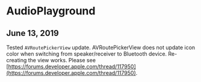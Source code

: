 AudioPlayground
===============

June 13, 2019
-------------

Tested `AVRoutePickerView` update. AVRoutePickerView does not update icon color when switching from speaker/receiver to Bluetooth device. Re-creating the view works. Please see [https://forums.developer.apple.com/thread/117950](https://forums.developer.apple.com/thread/117950).
